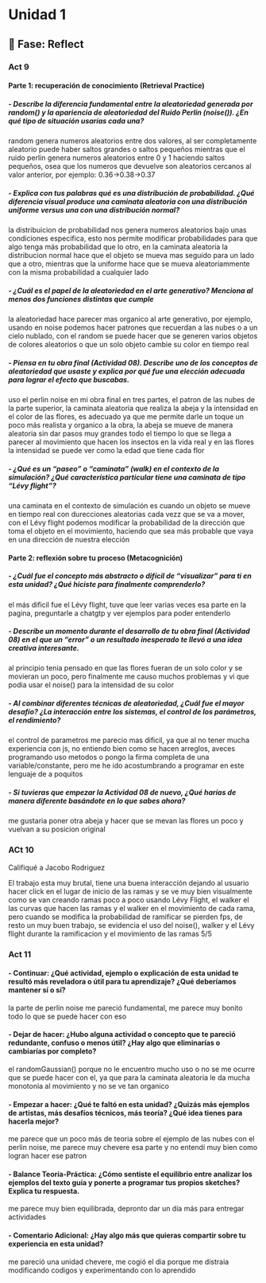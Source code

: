 # Unidad 1

## 🤔 Fase: Reflect

### Act 9

#### Parte 1: recuperación de conocimiento (Retrieval Practice)

##### - Describe la diferencia fundamental entre la aleatoriedad generada por random() y la apariencia de aleatoriedad del Ruido Perlin (noise()). ¿En qué tipo de situación usarías cada una?
random genera numeros aleatorios entre dos valores, al ser completamente aleatorio puede haber saltos grandes o saltos pequeños mientras que el ruido perlin genera numeros aleatorios entre 0 y 1 haciendo saltos pequeños, osea que los numeros que devuelve son aleatorios cercanos al valor anterior, por ejemplo: 0.36->0.38->0.37
##### - Explica con tus palabras qué es una distribución de probabilidad. ¿Qué diferencia visual produce una caminata aleatoria con una distribución uniforme versus una con una distribución normal?
la distribuicion de probabilidad nos genera numeros aleatorios bajo unas condiciones especifica, esto nos permite modificar probabilidades para que algo tenga más probabilidad que lo otro, en la caminata aleatoria la distribucion normal hace que el objeto se mueva mas seguido para un lado que a otro, mientras que la uniforme hace que se mueva aleatoriammente con la misma probabilidad a cualquier lado
##### - ¿Cuál es el papel de la aleatoriedad en el arte generativo? Menciona al menos dos funciones distintas que cumple
la aleatoriedad hace parecer mas organico al arte generativo, por ejemplo, usando en noise podemos hacer patrones que recuerdan a las nubes o a un cielo nublado, con el random se puede hacer que se generen varios objetos de colores aleatorios o que un solo objeto cambie su color en tiempo real
##### - Piensa en tu obra final (Actividad 08). Describe uno de los conceptos de aleatoriedad que usaste y explica por qué fue una elección adecuada para lograr el efecto que buscabas.
uso el perlin noise en mi obra final en tres partes, el patron de las nubes de la parte superior, la caminata aleatoria que realiza la abeja y la intensidad en el color de las flores, es adecuado ya que me permite darle un toque un poco más realista y organico a la obra, la abeja se mueve de manera aleatoria sin dar pasos muy grandes todo el tiempo lo que se llega a parecer al movimiento que hacen los insectos en la vida real y en las flores la intensidad se puede ver como la edad que tiene cada flor
##### - ¿Qué es un “paseo” o “caminata” (walk) en el contexto de la simulación? ¿Qué característica particular tiene una caminata de tipo “Lévy flight”?
una caminata en el contexto de simulación es cuando un objeto se mueve en tiempo real con durecciones aleatorias cada vezz que se va a mover, con el Lévy flight podemos modificar la probabilidad de la dirección que toma el objeto en el movimiento, haciendo que sea más probable que vaya en una dirección de nuestra elección
#### Parte 2: reflexión sobre tu proceso (Metacognición)

##### - ¿Cuál fue el concepto más abstracto o difícil de “visualizar” para ti en esta unidad? ¿Qué hiciste para finalmente comprenderlo?
el más dificil fue el Lévy flight, tuve que leer varias veces esa parte en la pagina, preguntarle a chatgtp y ver ejemplos para poder entenderlo
##### - Describe un momento durante el desarrollo de tu obra final (Actividad 08) en el que un “error” o un resultado inesperado te llevó a una idea creativa interesante.
al principio tenia pensado en que las flores fueran de un solo color y se movieran un poco, pero finalmente me causo muchos problemas y vi que podia usar el noise() para la intensidad de su color
##### - Al combinar diferentes técnicas de aleatoriedad, ¿Cuál fue el mayor desafío? ¿La interacción entre los sistemas, el control de los parámetros, el rendimiento?
el control de parametros me parecio mas dificil, ya que al no tener mucha experiencia con js, no entiendo bien como se hacen arreglos, aveces programando uso metodos o pongo la firma completa de una variable/constante, pero me he ido acostumbrando a programar en este lenguaje de a poquitos
##### -  Si tuvieras que empezar la Actividad 08 de nuevo, ¿Qué harías de manera diferente basándote en lo que sabes ahora?
me gustaria poner otra abeja y hacer que se mevan las flores un poco y vuelvan a su posicion original

### ACt 10
Califiqué a Jacobo Rodriguez

El trabajo esta muy brutal, tiene una buena interacción dejando al usuario hacer click en el lugar de inicio de las ramas y se ve muy bien visualmente como se van creando ramas poco a poco usando Lévy Flight, el walker el las curvas que hacen las ramas y el walker en el movimiento de cada rama, pero cuando se modifica la probabilidad de ramificar se pierden fps, de resto un muy buen trabajo, se evidencia el uso del noise(), walker y el Lévy flight durante la ramificacion y el movimiento de las ramas
5/5

### Act 11
#### - Continuar: ¿Qué actividad, ejemplo o explicación de esta unidad te resultó más reveladora o útil para tu aprendizaje? ¿Qué deberíamos mantener sí o sí?
la parte de perlin noise me pareció fundamental, me parece muy bonito todo lo que se puede hacer con eso
#### - Dejar de hacer: ¿Hubo alguna actividad o concepto que te pareció redundante, confuso o menos útil? ¿Hay algo que eliminarías o cambiarías por completo?
el randomGaussian() porque no le encuentro mucho uso o no se me ocurre que se puede hacer con el, ya que para la caminata aleatoria le da mucha monotonia al movimiento y no se ve tan organico
#### - Empezar a hacer: ¿Qué te faltó en esta unidad? ¿Quizás más ejemplos de artistas, más desafíos técnicos, más teoría? ¿Qué idea tienes para hacerla mejor?
me parece que un poco más de teoria sobre el ejemplo de las nubes con el perlin noise, me parece muy chevere esa parte y no entendí muy bien como logran hacer ese patron
#### - Balance Teoría-Práctica: ¿Cómo sentiste el equilibrio entre analizar los ejemplos del texto guía y ponerte a programar tus propios sketches? Explica tu respuesta.
me parece muy bien equilibrada, depronto dar un día más para entregar actividades
#### - Comentario Adicional: ¿Hay algo más que quieras compartir sobre tu experiencia en esta unidad?
me pareció una unidad chevere, me cogió el dia porque me distraia modificando codigos y experimentando con lo aprendido
